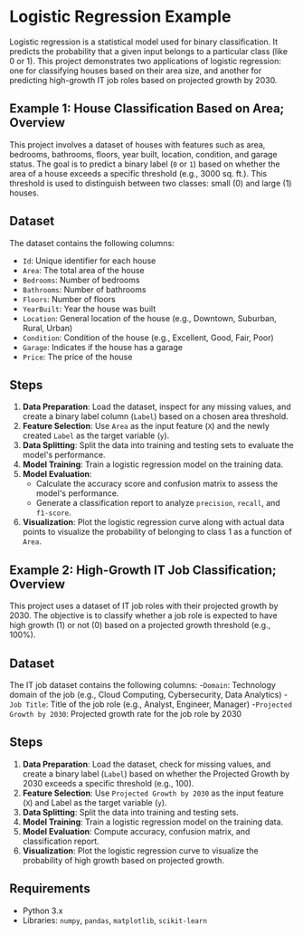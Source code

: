 # Logistic Regression Example

Logistic regression is a statistical model used for binary classification. It predicts the probability that a given input belongs to a particular class (like 0 or 1). This project demonstrates two applications of logistic regression: one for classifying houses based on their area size, and another for predicting high-growth IT job roles based on projected growth by 2030.

## Example 1: House Classification Based on Area; Overview

This project involves a dataset of houses with features such as area, bedrooms, bathrooms, floors, year built, location, condition, and garage status. The goal is to predict a binary label (`0` or `1`) based on whether the area of a house exceeds a specific threshold (e.g., 3000 sq. ft.). This threshold is used to distinguish between two classes: small (0) and large (1) houses.

## Dataset

The dataset contains the following columns:
- `Id`: Unique identifier for each house
- `Area`: The total area of the house
- `Bedrooms`: Number of bedrooms
- `Bathrooms`: Number of bathrooms
- `Floors`: Number of floors
- `YearBuilt`: Year the house was built
- `Location`: General location of the house (e.g., Downtown, Suburban, Rural, Urban)
- `Condition`: Condition of the house (e.g., Excellent, Good, Fair, Poor)
- `Garage`: Indicates if the house has a garage
- `Price`: The price of the house

## Steps

1. **Data Preparation**: Load the dataset, inspect for any missing values, and create a binary label column (`Label`) based on a chosen area threshold.
2. **Feature Selection**: Use `Area` as the input feature (`X`) and the newly created `Label` as the target variable (`y`).
3. **Data Splitting**: Split the data into training and testing sets to evaluate the model's performance.
4. **Model Training**: Train a logistic regression model on the training data.
5. **Model Evaluation**:
   - Calculate the accuracy score and confusion matrix to assess the model's performance.
   - Generate a classification report to analyze `precision`, `recall`, and `f1-score`.
6. **Visualization**: Plot the logistic regression curve along with actual data points to visualize the probability of belonging to class 1 as a function of `Area`.

## Example 2: High-Growth IT Job Classification; Overview
This project uses a dataset of IT job roles with their projected growth by 2030. The objective is to classify whether a job role is expected to have high growth (1) or not (0) based on a projected growth threshold (e.g., 100%).

## Dataset

The IT job dataset contains the following columns:
-`Domain`: Technology domain of the job (e.g., Cloud Computing, Cybersecurity, Data Analytics)
-`Job Title`: Title of the job role (e.g., Analyst, Engineer, Manager)
-`Projected Growth by 2030`: Projected growth rate for the job role by 2030

## Steps

1. **Data Preparation**: Load the dataset, check for missing values, and create a binary label (`Label`) based on whether the Projected Growth by 2030 exceeds a specific threshold (e.g., 100).
2. **Feature Selection**: Use `Projected Growth by 2030` as the input feature (`X`) and Label as the target variable (`y`).
3. **Data Splitting**: Split the data into training and testing sets.
4. **Model Training**: Train a logistic regression model on the training data.
5. **Model Evaluation**: Compute accuracy, confusion matrix, and classification report.
6. **Visualization**: Plot the logistic regression curve to visualize the probability of high growth based on projected growth.

## Requirements

- Python 3.x
- Libraries: `numpy`, `pandas`, `matplotlib`, `scikit-learn`

